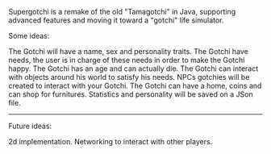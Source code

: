 Supergotchi is a remake of the old "Tamagotchi" in Java, supporting advanced features and moving it toward a "gotchi" life simulator.

Some ideas:

The Gotchi will have a name, sex and personality traits.
The Gotchi have needs, the user is in charge of these needs in order to make the Gotchi happy.
The Gotchi has an age and can actually die. 
The Gotchi can interact with objects around his world to satisfy his needs.
NPCs gotchies will be created to interact with your Gotchi.
The Gotchi can have a home, coins and can shop for furnitures.
Statistics and personality will be saved on a JSon file.

-------------------------------------

Future ideas:

2d implementation.
Networking to interact with other players.